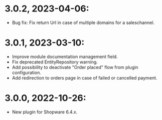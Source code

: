 # 3.0.2, 2023-04-06:
- Bug fix: Fix return Url in case of multiple domains for a saleschannel.

# 3.0.1, 2023-03-10:
- Improve module documentation management field.
- Fix deprecated EntityRepository warning.
- Add possibility to deactivate "Order placed" flow from plugin configuration.
- Add redirection to orders page in case of failed or cancelled payment.

# 3.0.0, 2022-10-26:
- New plugin for Shopware 6.4.x.